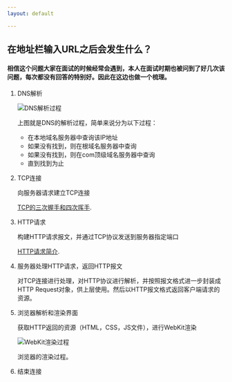 ```yaml
---
layout: default

---
```


## 在地址栏输入URL之后会发生什么？

#### 相信这个问题大家在面试的时候经常会遇到，本人在面试时期也被问到了好几次该问题，每次都没有回答的特别好。因此在这边也做一个梳理。

1. DNS解析

   ![DNS解析过程](https://segmentfault.com/img/bVDM45?w=1928&h=1248)

   上图就是DNS的解析过程，简单来说分为以下过程：

   - 在本地域名服务器中查询该IP地址
   - 如果没有找到，则在根域名服务器中查询
   - 如果没有找到，则在com顶级域名服务器中查询
   - 直到找到为止

2. TCP连接

   向服务器请求建立TCP连接

   [TCP的三次握手和四次挥手](./TCP的三次握手和四次挥手.html).

3. HTTP请求

   构建HTTP请求报文，并通过TCP协议发送到服务器指定端口

   [HTTP请求简介](./HTTP请求简介.html).

4. 服务器处理HTTP请求，返回HTTP报文

   对TCP连接进行处理，对HTTP协议进行解析，并按照报文格式进一步封装成HTTP Request对象，供上层使用。然后以HTTP报文格式返回客户端请求的资源。

5. 浏览器解析和渲染界面

   获取HTTP返回的资源（HTML，CSS，JS文件），进行WebKit渲染

   ![WebKit渲染过程](https://segmentfault.com/img/bVCZ1H?w=694&h=340)

   浏览器的渲染过程。

6. 结束连接
